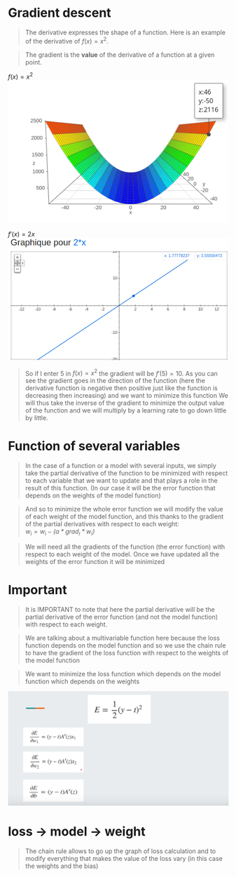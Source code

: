 # Gradient descent

> The derivative expresses the shape of a function. Here is an example of the derivative of $f(x) = x^2$.

> The gradient is the **value** of the derivative of a function at a given point.


$f(x) = x^2$
![x2](./img/x2.png)

$f'(x) = 2x$
![y_2x](./img/y_2x.png)

> So if I enter 5 in $f(x) = x^2$ the gradient will be $f'(5) = 10$.
> As you can see the gradient goes in the direction of the function (here the derivative function is negative then positive just like the function is decreasing then increasing) and we want to minimize this function
> We will thus take the inverse of the gradient to minimize the output value of the function and we will multiply by a learning rate to go down little by little.

# Function of several variables

> In the case of a function or a model with several inputs, we simply take the partial derivative of the function to be minimized with respect to each variable that we want to update and that plays a role in the result of this function.
> (In our case it will be the error function that depends on the weights of the model function)


> And so to minimize the whole error function we will modify the value of each weight of the model function, and this thanks to the gradient of the partial derivatives with respect to each weight:  
> *$w_i = w_i - (a * grad_i * w_i )$*

> We will need all the gradients of the function (the error function) with respect to each weight of the model.
> Once we have updated all the weights of the error function it will be minimized

 # Important 

> It is IMPORTANT to note that here the partial derivative will be the partial derivative of the error function (and not the model function) with respect to each weight. 

> We are talking about a multivariable function here because the loss function depends on the model function and so we use the chain rule to have the gradient of the loss function with respect to the weights of the model function

> We want to minimize the loss function which depends on the model function which depends on the weights

![chain](./img/chain.png)
# loss -> model -> weight

> The chain rule allows to go up the graph of loss calculation and to modify everything that makes the value of the loss vary (in this case the weights and the bias) 